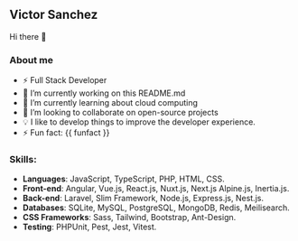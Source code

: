 ## Victor Sanchez

Hi there 👋

### About me
- ⚡ Full Stack Developer
- 🔭 I’m currently working on this README.md
- 🌱 I’m currently learning about cloud computing
- 👯 I’m looking to collaborate on open-source projects
- 💡 I like to develop things to improve the developer experience.
- ⚡ Fun fact: {{ funfact }}

### Skills:

- **Languages**: JavaScript, TypeScript, PHP, HTML, CSS.
- **Front-end**: Angular, Vue.js, React.js, Nuxt.js, Next.js Alpine.js, Inertia.js.
- **Back-end**: Laravel, Slim Framework, Node.js, Express.js, Nest.js.
- **Databases**: SQLite, MySQL, PostgreSQL, MongoDB, Redis, Meilisearch.
- **CSS Frameworks**: Sass, Tailwind, Bootstrap, Ant-Design.
- **Testing**: PHPUnit, Pest, Jest, Vitest.
